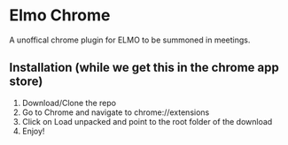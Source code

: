 # Elmo Chrome

A unoffical chrome plugin for ELMO to be summoned in meetings.

## Installation (while we get this in the chrome app store)

1. Download/Clone the repo
2. Go to Chrome and navigate to chrome://extensions
3. Click on Load unpacked and point to the root folder of the download
4. Enjoy!
